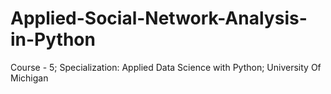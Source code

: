 # Applied-Social-Network-Analysis-in-Python
Course - 5; Specialization: Applied Data Science with Python; University Of Michigan
